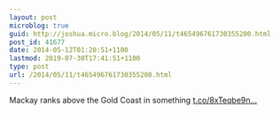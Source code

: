```yaml
---
layout: post
microblog: true
guid: http://joshua.micro.blog/2014/05/11/t465496761730355200.html
post_id: 41677
date: 2014-05-12T01:20:51+1100
lastmod: 2019-07-30T17:41:51+1100
type: post
url: /2014/05/11/t465496761730355200.html
---
```

Mackay ranks above the Gold Coast in something  [t.co/8xTeqbe9n...](http://t.co/8xTeqbe9nk)
